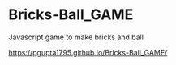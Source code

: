 # Bricks-Ball_GAME

Javascript game to make bricks and ball

https://pgupta1795.github.io/Bricks-Ball_GAME/
